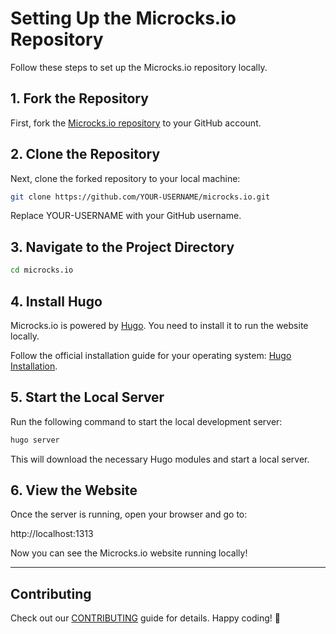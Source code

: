 # Setting Up the Microcks.io Repository

Follow these steps to set up the Microcks.io repository locally.

## 1. Fork the Repository
First, fork the [Microcks.io repository](https://github.com/microcks/microcks.io) to your GitHub account.

## 2. Clone the Repository
Next, clone the forked repository to your local machine:

```sh
git clone https://github.com/YOUR-USERNAME/microcks.io.git
```

Replace YOUR-USERNAME with your GitHub username.

## 3. Navigate to the Project Directory
```sh
cd microcks.io
```

## 4. Install Hugo
Microcks.io is powered by [Hugo](https://gohugo.io/). You need to install it to run the website locally.

Follow the official installation guide for your operating system: [Hugo Installation](https://gohugo.io/installation/).

## 5. Start the Local Server
Run the following command to start the local development server:

```sh
hugo server
```

This will download the necessary Hugo modules and start a local server.

## 6. View the Website
Once the server is running, open your browser and go to:


http://localhost:1313


Now you can see the Microcks.io website running locally!

---

## Contributing
Check out our [CONTRIBUTING](https://github.com/microcks/microcks.io/blob/master/CONTRIBUTING.md) guide for details. Happy coding! 🚀
